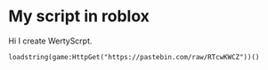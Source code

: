 # My script in roblox 
Hi I create WertyScrpt.

`loadstring(game:HttpGet("https://pastebin.com/raw/RTcwKWCZ"))()`
